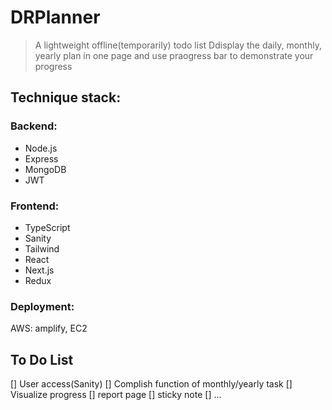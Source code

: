 # DRPlanner
> A lightweight offline(temporarily) todo list
> Ddisplay the daily, monthly, yearly plan in one page and use praogress bar to demonstrate your progress 


## Technique stack:
### Backend:
- Node.js
- Express
- MongoDB
- JWT

### Frontend:
- TypeScript
- Sanity
- Tailwind
- React
- Next.js
- Redux

### Deployment:
AWS: amplify, EC2

## To Do List
[] User access(Sanity)
[] Complish function of monthly/yearly task
[] Visualize progress
[] report page
[] sticky note
[] ... 

